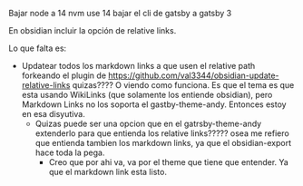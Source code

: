 Bajar node a 14 nvm use 14
bajar el cli de gatsby a gatsby 3

En obsidian incluir la opción de relative links.

Lo que falta es:

- Updatear todos los markdown links a que usen el relative path  forkeando el plugin de https://github.com/val3344/obsidian-update-relative-links quizas???? O viendo como funciona. Es que el tema es que esta usando WikiLinks (que solamente los entiende obsidian), pero Markdown Links no los soporta el gastby-theme-andy. Entonces estoy en esa disyutiva.
	- Quizas puede ser una opcion que en el gatrsby-theme-andy extenderlo para que entienda los relative links????? osea me refiero que entienda tambien los markdown links, ya que el obsidian-export hace toda la pega.
		- Creo que por ahi va, va por el theme que tiene que entender. Ya que el markdown link esta listo.